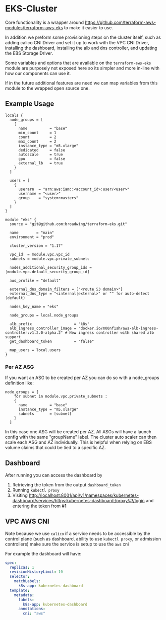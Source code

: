 # EKS-Cluster

Core functionality is a wrapper around <https://github.com/terraform-aws-modules/terraform-aws-eks> to make it easier to use.

In addition we preform some provisioning steps on the cluster itself, such as adding calico CNI Driver and set it up to work with the VPC CNI Driver, installing the dashboard, installing the alb and dns controller, and updating the EBS Storage Driver.

Some variables and options that are available on the `terraform-aws-eks` module are purposely not exposed here so its simpler and more in-line with how our components can use it.

If in the future additional features are need we can map variables from this module to the wrapped open source one.

## Example Usage
```hcl
locals {
  node_groups = [
    {
      name          = "base"
      min_count     = 1
      count         = 2
      max_count     = 2
      instance_type = "m5.xlarge"
      dedicated     = false
      autoscale     = true
      gpu           = false
      external_lb   = true
    }
  ]

  users = [
    {
      userarn  = "arn:aws:iam::<account_id>:user/<user>"
      username = "<user>"
      group    = "system:masters"
    }
  ]
}

module "eks" {
  source = "git@github.com:broadwing/terraform-eks.git"

  name        = "main"
  environment = "prod"

  cluster_version = "1.17"

  vpc_id  = module.vpc.vpc_id
  subnets = module.vpc.private_subnets

  nodes_additional_security_group_ids = [module.vpc.default_security_group_id]

  aws_profile = "default"

  external_dns_domain_filters = ["<route 53 domain>"]
  external_dns_type = "<internal|external>" or "" for auto-detect (default)

  nodes_key_name = "eks"

  node_groups = local.node_groups

  alb_prefix                   = "k8s"
  alb_ingress_controller_image = "docker.io/m00nf1sh/aws-alb-ingress-controller:v1.2.0-alpha.2" # New ingress controller with shared alb support
  get_dashboard_token          = "false"

  map_users = local.users
}
```

### Per AZ ASG

If you want an ASG to be created per AZ you can do so with a node_groups definition like:

```hcl
node_groups = [
    for subnet in module.vpc.private_subnets :
    {
      name          = "base"
      instance_type = "m5.xlarge"
      subnets       = [subnet]
    }
  ]
```

In this case one ASG will be created per AZ. All ASGs will have a launch config with the same "groupName" label. The cluster auto scaler can then scale each ASG and AZ individually. This is helpful when relying on EBS volume claims that could be tied to a specific AZ.

## Dashboard

After running you can access the dashboard by

1. Retrieving the token from the output `dashboard_token`
2. Running `kubectl proxy`
3. Visiting <http://localhost:8001/api/v1/namespaces/kubernetes-dashboard/services/https:kubernetes-dashboard:/proxy/#!/login> and entering the token from #1

## VPC AWS CNI

Note because we use `calico` if a service needs to be accessible by the control plane (such as dashboard, ability to use `kubectl proxy`, or admission controllers) make sure the service is setup to use the `aws` cni

For example the dashboard will have:

```yaml
spec:
  replicas: 1
  revisionHistoryLimit: 10
  selector:
    matchLabels:
      k8s-app: kubernetes-dashboard
  template:
    metadata:
      labels:
        k8s-app: kubernetes-dashboard
      annotations:
        cni: "aws"
```
